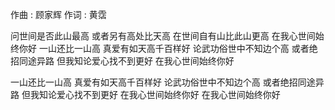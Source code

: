 作曲 : 顾家辉
作词 : 黄霑

问世间是否此山最高
或者另有高处比天高
在世间自有山比此山更高
在我心世间始终你好
一山还比一山高
真爱有如天高千百样好
论武功俗世中不知边个高
或者绝招同途异路
但我知论爱心找不到更好
在我心世间始终你好

一山还比一山高
真爱有如天高千百样好
论武功俗世中不知边个高
或者绝招同途异路
但我知论爱心找不到更好
在我心世间始终你好
在我心世间始终你好
